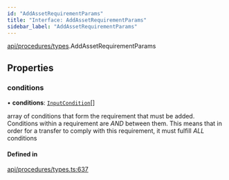 ```yaml
---
id: "AddAssetRequirementParams"
title: "Interface: AddAssetRequirementParams"
sidebar_label: "AddAssetRequirementParams"
---
```


[api/procedures/types](../../../../../modules/API/Procedures/Types/Types.md).AddAssetRequirementParams

## Properties

### conditions

• **conditions**: [`InputCondition`](../../../../../modules/Types/Types.md#inputcondition)[]

array of conditions that form the requirement that must be added.
  Conditions within a requirement are *AND* between them. This means that in order
  for a transfer to comply with this requirement, it must fulfill *ALL* conditions

#### Defined in

[api/procedures/types.ts:637](https://github.com/PolymeshAssociation/polymesh-sdk/blob/acc2284c/src/api/procedures/types.ts#L637)
